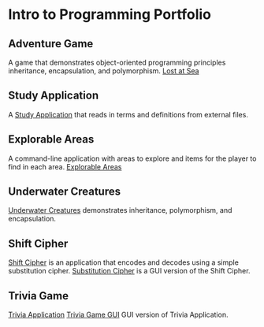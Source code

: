 # Intro to Programming Portfolio

## Adventure Game
A game that demonstrates object-oriented programming principles inheritance, encapsulation, and polymorphism.
[Lost at Sea](https://github.com/jdavidgunther/LostAtSea)

## Study Application
A [Study Application](https://github.com/jdavidgunther/Study-App) that reads in terms and definitions from external files.

## Explorable Areas
A command-line application with areas to explore and items for the player to find in each area.
[Explorable Areas](https://github.com/jdavidgunther/ExplorableAreas)

## Underwater Creatures
[Underwater Creatures](https://github.com/jdavidgunther/UnderwaterCreatures) demonstrates inheritance, polymorphism, and encapsulation.

## Shift Cipher
[Shift Cipher](https://github.com/jdavidgunther/ShiftCipher) is an application that encodes and decodes using a simple substitution cipher.
[Substitution Cipher](https://github.com/jdavidgunther/SubstitutionCipherGUI) is a GUI version of the Shift Cipher.

## Trivia Game
[Trivia Application](https://github.com/jdavidgunther/TriviaGame)
[Trivia Game GUI](https://github.com/jdavidgunther/TriviaGameGUI) GUI version of Trivia Application.
